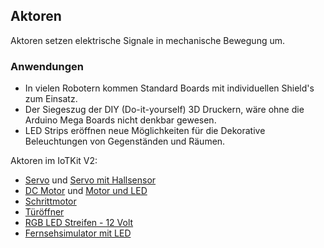 Aktoren
-------

Aktoren setzen elektrische Signale in mechanische Bewegung um.

### Anwendungen

*   In vielen Robotern kommen Standard Boards mit individuellen Shield&#039;s zum Einsatz.
*   Der Siegeszug der DIY (Do-it-yourself) 3D Druckern, wäre ohne die Arduino Mega Boards nicht denkbar gewesen.
*   LED Strips eröffnen neue Möglichkeiten für die Dekorative Beleuchtungen von Gegenständen und Räumen.

Aktoren im IoTKit V2:

* [Servo](Servo/) und [Servo mit Hallsensor](ServoHall/)
* [DC Motor](Motor/) und [Motor und LED](Motor_DigitalOut/)
* [Schrittmotor](Schrittmotor/)
* [Türöffner](TuerOeffner/)
* [RGB LED Streifen - 12 Volt](RGBLEDStrip/)
* [Fernsehsimulator mit LED](FernsehSimulatorLED/)

